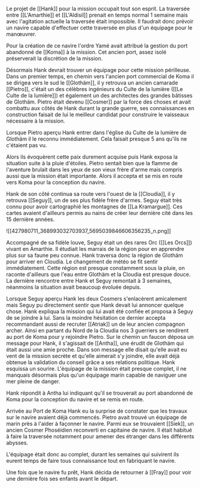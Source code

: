 Le projet de [[Hank]] pour la mission occupait tout son esprit. La traversée entre [[L'Amarthie]] et [[L'Aldisil]] prenait en temps normal 1 semaine mais avec l'agitation actuelle la traversée était impossible. Il faudrait donc prévoir un navire capable d'effectuer cette traversée en plus d'un équipage pour le manœuvrer.

Pour la création de ce navire l'ordre Yamé avait attribué la gestion du port abandonné de [[Koma]] à la mission. Cet ancien port, assez isolé préserverait la discrétion de la mission.

Désormais Hank devrait trouver un équipage pour cette mission périlleuse. Dans un premier temps, en chemin vers l'ancien port commercial de Koma il se dirigea vers le sud le [[Glothäm]], il y retrouva un ancien camarade [[Pietro]], c'était un des célèbres ingénieurs du Culte de la lumière ([[Le Culte de la lumière]]) et également un des architectes des grandes bâtisses de Glothäm. Pietro était devenu [[Cosmer]] par la force des choses et avait combattu aux côtés de Hank durant la grande guerre, ses connaissances en construction faisait de lui le meilleur candidat pour construire le vaisseaux nécessaire à la mission.

Lorsque Pietro aperçu Hank entrer dans l'église du Culte de la lumière de Glothäm il le reconnu immédiatement. Cela faisait presque 5 ans qu'ils ne c'étaient pas vu. 

Alors ils évoquèrent cette paix durement acquise puis Hank exposa la situation suite à la pluie d'étoiles. Pietro sentait bien que la flamme de l'aventure brulait dans les yeux de son vieux frère d'arme mais compris aussi que la mission était importante. Alors il accepta et se mis en route vers Koma pour la conception du navire.

Hank de son côté continua sa route vers l'ouest de la [[Cloudia]], il y retrouva [[Seguy]], un de ses plus fidèle frère d'armes. Seguy était très connu pour avoir cartographié les montagnes de [[La Kramargue]]. Ces cartes avaient d'ailleurs permis au nains de créer leur dernière cité dans les 15 dernière années. 

![[427980711_368993032703937_5695039846606356235_n.png]]

Accompagné de sa fidèle louve, Seguy était un des rares Orc ([[Les Orcs]]) vivant en Amarthie. Il étudiait les marrais de la région pour en apprendre plus sur sa faune peu connue. Hank traversa donc la région de Glothäm pour arriver en Cloudia. Le changement de météo se fit sentir immédiatement. Cette région est presque constamment sous la pluie, on raconte d'ailleurs que l'eau entre Glothäm et la Cloudia est presque douce. La dernière rencontre entre Hank et Seguy remontait à 3 semaines, néanmoins la situation avait beaucoup évoluée depuis.

Lorsque Seguy aperçu Hank les deux Cosmers s'enlacèrent amicalement mais Seguy pu directement sentir que Hank devait lui annoncer quelque chose. Hank expliqua la mission qui lui avait été confiée et proposa à Seguy de se joindre à lui. Sans la moindre hésitation ce dernier accepta recommandant aussi de recruter  [[Atriak]] un de leur ancien compagnon archer. Ainsi en partant du Nord de la Cloudia nos 3 guerriers se rendirent au port de Koma pour y rejoindre Pietro. Sur le chemin un faucon déposa un message pour Hank, il s'agissait de  [[Antha]], une érudit de  Glothäm qui était aussi une amie proche. Dans son message elle disait qu'elle avait eu vent de la mission secrète et qu'elle aimerait s'y joindre, elle avait déjà obtenue la validation du conseil grâce a ses relations politique. Hank esquissa un sourire. L'équipage de la mission était presque complet, il ne manquais désormais plus qu'un équipage marin capable de naviguer une mer pleine de danger.

Hank répondit à Antha lui indiquant qu'il se trouverait au port abandonné de Koma pour la conception du navire et se remis en route.


Arrivée au Port de Koma Hank eu la surprise de constater que les travaux sur le navire avaient déjà commencés. Pietro avait trouvé un équipage de marin près à l'aider à façonner le navire. Parmi eux se trouvaient [[Siek]], un ancien Cosmer Phoséidien reconverti en capitaine de navire. Il était habitué à faire la traversée notamment pour amener des étranger dans les différents abysses.

L'équipage était donc au complet, durant les semaines qui suivirent ils eurent temps de faire tous connaissance tout en fabriquant le navire.

Une fois que le navire fu prêt, Hank décida de retourner à [[Fray]] pour voir une dernière fois ses enfants avant le départ. 

















